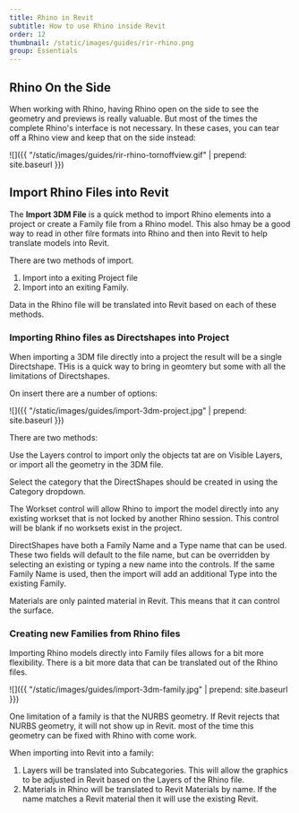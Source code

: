 ```yaml
---
title: Rhino in Revit
subtitle: How to use Rhino inside Revit
order: 12
thumbnail: /static/images/guides/rir-rhino.png
group: Essentials
---
```


## Rhino On the Side

When working with Rhino, having Rhino open on the side to see the geometry and previews is really valuable. But most of the times the complete Rhino's interface is not necessary. In these cases, you can tear off a Rhino view and keep that on the side instead:

![]({{ "/static/images/guides/rir-rhino-tornoffview.gif" | prepend: site.baseurl }})

## Import Rhino Files into Revit

The **Import 3DM File** is a quick method to import Rhino elements into a project or create a Family file from a Rhino model.  This also hmay be a good way to read in other filre formats into Rhino and then into Revit to help translate models into Revit.

There are two methods of import.

1. Import into a exiting Project file
1. Import into an exiting Family.

Data in the Rhino file will be translated into Revit based on each of these methods.

### Importing Rhino files as Directshapes into Project

When importing a 3DM file directly into a project the result will be a single Directshape.  THis is a quick way to bring in geomtery but some with all the limitations of Directshapes. 

On insert there are a number of options:

![]({{ "/static/images/guides/import-3dm-project.jpg" | prepend: site.baseurl }})

There are two methods:

Use the Layers control to import only the objects tat are on Visible Layers, or import all the geometry in the 3DM file.

Select the category that the DirectShapes should be created in using the Category dropdown.

The Workset control will allow Rhino to import the model directly into any existing workset that is not locked by another Rhino session.  This control will be blank if no worksets exist in the project.

DirectShapes have both a Family Name and a Type name that can be used. These two fields will default to the file name, but can be overridden by selecting an existing or typing a new name into the controls. If the same Family Name is used, then the import will add an additional Type into the existing Family.

Materials are only painted material in Revit.  This means that it can control the surface.

### Creating new Families from Rhino files

Importing Rhino models directly into Family files allows for a bit more flexibility. There is a bit more data that can be translated out of the Rhino files.  

![]({{ "/static/images/guides/import-3dm-family.jpg" | prepend: site.baseurl }})

One limitation of a family is that the NURBS geometry. If Revit rejects that NURBS geometry, it will not show up in Revit. most of the time this geometry can be fixed with Rhino with come work.

When importing into Revit into a family:

1. Layers will be translated into Subcategories.  This will allow the graphics to be adjusted in Revit based on the Layers of the Rhino file.
1. Materials in Rhino will be translated to Revit Materials by name.  If the name matches a Revit material then it will use the existing Revit.